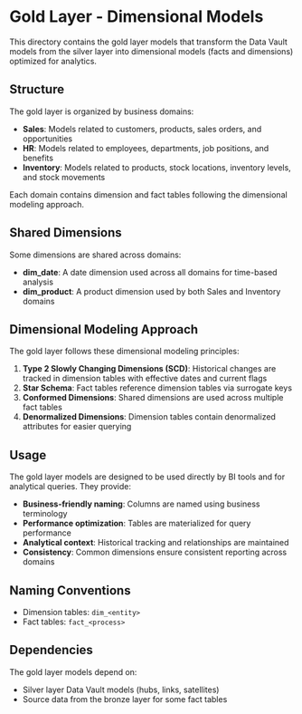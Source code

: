 # Gold Layer - Dimensional Models

This directory contains the gold layer models that transform the Data Vault models from the silver layer into dimensional models (facts and dimensions) optimized for analytics.

## Structure

The gold layer is organized by business domains:

- **Sales**: Models related to customers, products, sales orders, and opportunities
- **HR**: Models related to employees, departments, job positions, and benefits
- **Inventory**: Models related to products, stock locations, inventory levels, and stock movements

Each domain contains dimension and fact tables following the dimensional modeling approach.

## Shared Dimensions

Some dimensions are shared across domains:

- **dim_date**: A date dimension used across all domains for time-based analysis
- **dim_product**: A product dimension used by both Sales and Inventory domains

## Dimensional Modeling Approach

The gold layer follows these dimensional modeling principles:

1. **Type 2 Slowly Changing Dimensions (SCD)**: Historical changes are tracked in dimension tables with effective dates and current flags
2. **Star Schema**: Fact tables reference dimension tables via surrogate keys
3. **Conformed Dimensions**: Shared dimensions are used across multiple fact tables
4. **Denormalized Dimensions**: Dimension tables contain denormalized attributes for easier querying

## Usage

The gold layer models are designed to be used directly by BI tools and for analytical queries. They provide:

- **Business-friendly naming**: Columns are named using business terminology
- **Performance optimization**: Tables are materialized for query performance
- **Analytical context**: Historical tracking and relationships are maintained
- **Consistency**: Common dimensions ensure consistent reporting across domains

## Naming Conventions

- Dimension tables: `dim_<entity>`
- Fact tables: `fact_<process>`

## Dependencies

The gold layer models depend on:

- Silver layer Data Vault models (hubs, links, satellites)
- Source data from the bronze layer for some fact tables
